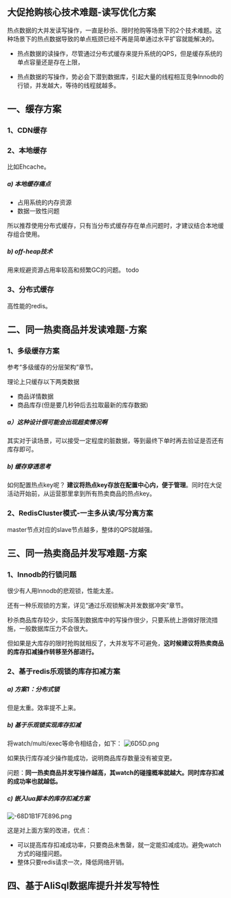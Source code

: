 ## 大促抢购核心技术难题-读写优化方案

热点数据的大并发读写操作，一直是秒杀、限时抢购等场景下的2个技术难题。这种场景下的热点数据导致的单点瓶颈已经不再是简单通过水平扩容就能解决的。

* 热点数据的读操作，尽管通过分布式缓存来提升系统的QPS，但是缓存系统的单点容量还是存在上限，

* 热点数据的写操作，势必会下潜到数据库，引起大量的线程相互竞争Innodb的行锁，并发越大，等待的线程就越多。

## 一、缓存方案
### 1、CDN缓存

### 2、本地缓存
比如Ehcache。

##### a) 本地缓存痛点
* 占用系统的内存资源
* 数据一致性问题

所以推荐使用分布式缓存，只有当分布式缓存存在单点问题时，才建议结合本地缓存组合使用。

##### b) off-heap技术
用来规避资源占用率较高和频繁GC的问题。
todo

### 3、分布式缓存
高性能的redis。

## 二、同一热卖商品并发读难题-方案
### 1、多级缓存方案
参考“多级缓存的分层架构”章节。

理论上只缓存以下两类数据
* 商品详情数据
* 商品库存(但是要几秒钟后去拉取最新的库存数据)

##### a）这种设计很可能会出现超卖情况啊
其实对于读场景，可以接受一定程度的脏数据，等到最终下单时再去验证是否还有库存即可。

##### b) 缓存穿透思考
如何配置热点key呢？
**建议将热点key存放在配置中心内，便于管理**。同时在大促活动开始前，从运营那里拿到所有热卖商品的热点key。

### 2、RedisCluster模式-一主多从读/写分离方案
master节点对应的slave节点越多，整体的QPS就越强。

## 三、同一热卖商品并发写难题-方案
### 1、Innodb的行锁问题
很少有人用Innodb的悲观锁，性能太差。

还有一种乐观锁的方案，详见“通过乐观锁解决并发数据冲突”章节。

秒杀商品库存较少，实际落到数据库中的写操作很少，只要系统上游做好限流措施，一般数据库压力不会很大。

但如果是大库存的限时抢购就相反了，大并发写不可避免，**这时候建议将热卖商品的库存扣减操作转移至外部进行。**

### 2、基于redis乐观锁的库存扣减方案
##### a) 方案1：分布式锁
但是太重。效率提不上来。

##### b) 基于乐观锁实现库存扣减
将watch/multi/exec等命令相结合，如下：
![6D5D.png](https://pic.imgdb.cn/item/62b080970947543129569ac6.png)

如果执行库存减少操作能成功，说明商品库存数量没有被变更。

问题：**同一热卖商品并发写操作越高，其watch的碰撞概率就越大。同时库存扣减的成功率也就越低。**

##### c) 嵌入lua脚本的库存扣减方案
![-68D1B1F7E896.png](https://pic.imgdb.cn/item/62b084d509475431295d0500.png)

这是对上面方案的改进，优点：
* 可以提高库存扣减成功率，只要商品未售罄，就一定能扣减成功。避免watch方式的碰撞问题。
* 整体只要redis请求一次，降低网络开销。

## 四、基于AliSql数据库提升并发写特性





